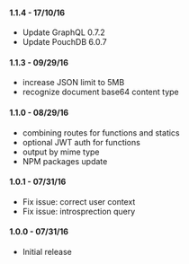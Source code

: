 #### 1.1.4 - 17/10/16

* Update GraphQL 0.7.2
* Update PouchDB 6.0.7
 
#### 1.1.3 - 09/29/16

* increase JSON limit to 5MB
* recognize document base64 content type

#### 1.1.0 - 08/29/16

* combining routes for functions and statics
* optional JWT auth for functions
* output by mime type
* NPM packages update

#### 1.0.1 - 07/31/16

* Fix issue: correct user context
* Fix issue: introsprection query

#### 1.0.0 - 07/31/16

* Initial release
